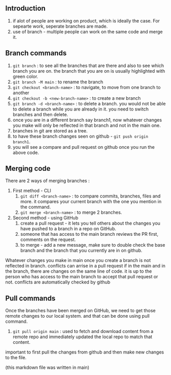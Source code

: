 ## Introduction
1. if alot of people are working on product, which is ideally the case. For sepearte work, seperate branches are made.
2. use of branch - multiple people can work on the same code and merge it.

## Branch commands
1. `git branch` : to see all the branches that are there and also to see which branch you are on. the branch that you are on is usually highlighted with green color.
2. `git branch -M main` : to rename the branch
3. `git checkout <branch-name>` : to navigate, to move from one branch to another
4. `git checkout -b <new-branch-name>` : to create a new branch
5. `git branch -d <branch-name>` : to delete a branch. you would not be able to delete a branch while you are already in it. you need to switch branches and then delete.
6. once you are in a different branch say branch1, now whatever changes you make will only be reflected in that branch and not in the main one.
7. branches in git are stored as a tree.
8. to have these branch changes seen on github - `git push origin branch1`.
9. you will see a compare and pull request on github once you run the above code.

## Merging code

There are 2 ways of merging branches : 
1. First method - CLI
    1. `git diff <branch-name>` : to compare commits, branches, files and more. it compares your current branch with the one you mention in the command.
    2. `git merge <branch-name>` : to merge 2 branches.
2. Second method - using GitHub
    1. create a pull request - it lets you tell others about the changes you have pushed to a branch in a repo on GitHub.
    2. someone that has access to the main branch reviews the PR first, comments on the request.
    3. to merge - add a new message, make sure to double check the base branch and the branch that you currently are in on github.


Whatever changes you make in main once you create a branch is not reflected in branch.
conflicts can arrise in a pull request if in the main and in the branch, there are changes on the same line of code.
it is up to the person who has access to the main branch to accept that pull request or not.
conflicts are automatically checked by github 

## Pull commands
Once the branches have been merged on GitHub, we need to get those remote changes to our local system. and that can be done using pull command.

1. `git pull origin main` : used to fetch and download content from a remote repo and immediately updated the local repo to match that content.

important to first pull the changes from github and then make new changes to the file.


(this markdown file was written in main)
